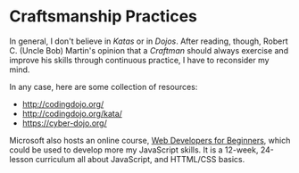 Craftsmanship Practices
=======================

In general, I don't believe in *Katas* or in *Dojos*.
After reading, though, Robert C. (Uncle Bob) Martin's opinion that
a *Craftman* should always exercise and improve his skills through
continuous practice, I have to reconsider my mind.

In any case, here are some collection of resources:

 - <http://codingdojo.org/>
 - <http://codingdojo.org/kata/>
 - <https://cyber-dojo.org/>

Microsoft also hosts an online course,
[Web Developers for Beginners](https://github.com/microsoft/Web-Dev-For-Beginners),
which could be used to develop more my JavaScript skills.
It is a 12-week, 24-lesson curriculum all about JavaScript, and HTTML/CSS basics.
